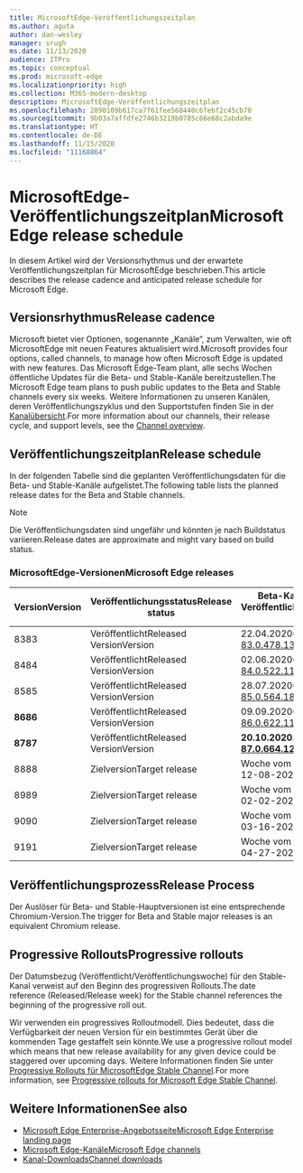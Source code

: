 ```yaml
---
title: MicrosoftEdge-Veröffentlichungszeitplan
ms.author: aguta
author: dan-wesley
manager: srugh
ms.date: 11/13/2020
audience: ITPro
ms.topic: conceptual
ms.prod: microsoft-edge
ms.localizationpriority: high
ms.collection: M365-modern-desktop
description: MicrosoftEdge-Veröffentlichungszeitplan
ms.openlocfilehash: 2890109b617ca7f61fee568440c6febf2c45cb70
ms.sourcegitcommit: 9b03a7affdfe2746b3219b0785c66e68c2abda9e
ms.translationtype: HT
ms.contentlocale: de-DE
ms.lasthandoff: 11/15/2020
ms.locfileid: "11168864"
---
```

# <span data-ttu-id="262c2-103">MicrosoftEdge-Veröffentlichungszeitplan</span><span class="sxs-lookup"><span data-stu-id="262c2-103">Microsoft Edge release schedule</span></span>

<span data-ttu-id="262c2-104">In diesem Artikel wird der Versionsrhythmus und der erwartete Veröffentlichungszeitplan für MicrosoftEdge beschrieben.</span><span class="sxs-lookup"><span data-stu-id="262c2-104">This article describes the release cadence and anticipated release schedule for Microsoft Edge.</span></span>

## <span data-ttu-id="262c2-105">Versionsrhythmus</span><span class="sxs-lookup"><span data-stu-id="262c2-105">Release cadence</span></span>

<span data-ttu-id="262c2-106">Microsoft bietet vier Optionen, sogenannte „Kanäle“, zum Verwalten, wie oft MicrosoftEdge mit neuen Features aktualisiert wird.</span><span class="sxs-lookup"><span data-stu-id="262c2-106">Microsoft provides four options, called channels, to manage how often Microsoft Edge is updated with new features.</span></span> <span data-ttu-id="262c2-107">Das Microsoft Edge-Team plant, alle sechs Wochen öffentliche Updates für die Beta- und Stable-Kanäle bereitzustellen.</span><span class="sxs-lookup"><span data-stu-id="262c2-107">The Microsoft Edge team plans to push public updates to the Beta and Stable channels every six weeks.</span></span> <span data-ttu-id="262c2-108">Weitere Informationen zu unseren Kanälen, deren Veröffentlichungszyklus und den Supportstufen finden Sie in der [Kanalübersicht](https://docs.microsoft.com/DeployEdge/microsoft-edge-channels#channel-overview).</span><span class="sxs-lookup"><span data-stu-id="262c2-108">For more information about our channels, their release cycle, and support levels, see the [Channel overview](https://docs.microsoft.com/DeployEdge/microsoft-edge-channels#channel-overview).</span></span>

## <span data-ttu-id="262c2-109">Veröffentlichungszeitplan</span><span class="sxs-lookup"><span data-stu-id="262c2-109">Release schedule</span></span>

<span data-ttu-id="262c2-110">In der folgenden Tabelle sind die geplanten Veröffentlichungsdaten für die Beta- und Stable-Kanäle aufgelistet.</span><span class="sxs-lookup"><span data-stu-id="262c2-110">The following table lists the planned release dates for the Beta and Stable channels.</span></span>

> [!NOTE]
> <span data-ttu-id="262c2-111">Die Veröffentlichungsdaten sind ungefähr und könnten je nach Buildstatus variieren.</span><span class="sxs-lookup"><span data-stu-id="262c2-111">Release dates are approximate and might vary based on build status.</span></span>

### <span data-ttu-id="262c2-112">MicrosoftEdge-Versionen</span><span class="sxs-lookup"><span data-stu-id="262c2-112">Microsoft Edge releases</span></span>

| <span data-ttu-id="262c2-113">Version</span><span class="sxs-lookup"><span data-stu-id="262c2-113">Version</span></span> | <span data-ttu-id="262c2-114">Veröffentlichungsstatus</span><span class="sxs-lookup"><span data-stu-id="262c2-114">Release status</span></span> | <span data-ttu-id="262c2-115">Beta-Kanal</span><span class="sxs-lookup"><span data-stu-id="262c2-115">Beta Channel</span></span><br><span data-ttu-id="262c2-116">Veröffentlichungswoche</span><span class="sxs-lookup"><span data-stu-id="262c2-116">Release week</span></span> | <span data-ttu-id="262c2-117">Stable-Kanal</span><span class="sxs-lookup"><span data-stu-id="262c2-117">Stable Channel</span></span><br><span data-ttu-id="262c2-118">Veröffentlichungswoche</span><span class="sxs-lookup"><span data-stu-id="262c2-118">Release week</span></span> |
|---------|-----|------|--------|
| <span data-ttu-id="262c2-119">83</span><span class="sxs-lookup"><span data-stu-id="262c2-119">83</span></span> | <span data-ttu-id="262c2-120">Veröffentlicht</span><span class="sxs-lookup"><span data-stu-id="262c2-120">Released</span></span><br><span data-ttu-id="262c2-121">Version</span><span class="sxs-lookup"><span data-stu-id="262c2-121">Version</span></span> | <span data-ttu-id="262c2-122">22.04.2020</span><span class="sxs-lookup"><span data-stu-id="262c2-122">04-22-2020</span></span><br>[<span data-ttu-id="262c2-123">83.0.478.13</span><span class="sxs-lookup"><span data-stu-id="262c2-123">83.0.478.13</span></span>](https://docs.microsoft.com/DeployEdge/microsoft-edge-relnote-beta-channel#version-83047813-april-22) | <span data-ttu-id="262c2-124">21.05.2020</span><span class="sxs-lookup"><span data-stu-id="262c2-124">05-21-2020</span></span><br> [<span data-ttu-id="262c2-125">83.0.478.37</span><span class="sxs-lookup"><span data-stu-id="262c2-125">83.0.478.37</span></span>](https://docs.microsoft.com/DeployEdge/microsoft-edge-relnote-stable-channel#version-83047837-may-21) |
| <span data-ttu-id="262c2-126">84</span><span class="sxs-lookup"><span data-stu-id="262c2-126">84</span></span> | <span data-ttu-id="262c2-127">Veröffentlicht</span><span class="sxs-lookup"><span data-stu-id="262c2-127">Released</span></span><br><span data-ttu-id="262c2-128">Version</span><span class="sxs-lookup"><span data-stu-id="262c2-128">Version</span></span> | <span data-ttu-id="262c2-129">02.06.2020</span><span class="sxs-lookup"><span data-stu-id="262c2-129">06-02-2020</span></span><br>[<span data-ttu-id="262c2-130">84.0.522.11</span><span class="sxs-lookup"><span data-stu-id="262c2-130">84.0.522.11</span></span>](https://docs.microsoft.com/DeployEdge/microsoft-edge-relnote-beta-channel#version-84052211-june-2) | <span data-ttu-id="262c2-131">16.07.2020</span><span class="sxs-lookup"><span data-stu-id="262c2-131">07-16-2020</span></span><br> [<span data-ttu-id="262c2-132">84.0.522.40</span><span class="sxs-lookup"><span data-stu-id="262c2-132">84.0.522.40</span></span>](https://docs.microsoft.com/DeployEdge/microsoft-edge-relnote-stable-channel#version-84052240-july-16) |
| <span data-ttu-id="262c2-133">85</span><span class="sxs-lookup"><span data-stu-id="262c2-133">85</span></span> | <span data-ttu-id="262c2-134">Veröffentlicht</span><span class="sxs-lookup"><span data-stu-id="262c2-134">Released</span></span><br><span data-ttu-id="262c2-135">Version</span><span class="sxs-lookup"><span data-stu-id="262c2-135">Version</span></span> | <span data-ttu-id="262c2-136">28.07.2020</span><span class="sxs-lookup"><span data-stu-id="262c2-136">07-28-2020</span></span><br>[<span data-ttu-id="262c2-137">85.0.564.18</span><span class="sxs-lookup"><span data-stu-id="262c2-137">85.0.564.18</span></span>](https://docs.microsoft.com/DeployEdge/microsoft-edge-relnote-beta-channel#version-85056418-july-28)  | <span data-ttu-id="262c2-138">27.08.2020</span><span class="sxs-lookup"><span data-stu-id="262c2-138">08-27-2020</span></span><br>[<span data-ttu-id="262c2-139">85.0.564.41</span><span class="sxs-lookup"><span data-stu-id="262c2-139">85.0.564.41</span></span>](https://docs.microsoft.com/DeployEdge/microsoft-edge-relnote-stable-channel#version-85056441-august-27) |
| **<span data-ttu-id="262c2-140">86</span><span class="sxs-lookup"><span data-stu-id="262c2-140">86</span></span>** | <span data-ttu-id="262c2-141">Veröffentlicht</span><span class="sxs-lookup"><span data-stu-id="262c2-141">Released</span></span><br><span data-ttu-id="262c2-142">Version</span><span class="sxs-lookup"><span data-stu-id="262c2-142">Version</span></span> | <span data-ttu-id="262c2-143">09.09.2020</span><span class="sxs-lookup"><span data-stu-id="262c2-143">09-09-2020</span></span><br>[<span data-ttu-id="262c2-144">86.0.622.11</span><span class="sxs-lookup"><span data-stu-id="262c2-144">86.0.622.11</span></span>](https://docs.microsoft.com/DeployEdge/microsoft-edge-relnote-beta-channel#version-86062211-september-9) | **<span data-ttu-id="262c2-145">09.10.2020</span><span class="sxs-lookup"><span data-stu-id="262c2-145">10-09-2020</span></span>**<br>**[<span data-ttu-id="262c2-146">86.0.622.38</span><span class="sxs-lookup"><span data-stu-id="262c2-146">86.0.622.38</span></span>](https://docs.microsoft.com/deployedge/microsoft-edge-relnote-stable-channel#version-86062238-october-9)** |
| **<span data-ttu-id="262c2-147">87</span><span class="sxs-lookup"><span data-stu-id="262c2-147">87</span></span>** | <span data-ttu-id="262c2-148">Veröffentlicht</span><span class="sxs-lookup"><span data-stu-id="262c2-148">Released</span></span><br><span data-ttu-id="262c2-149">Version</span><span class="sxs-lookup"><span data-stu-id="262c2-149">Version</span></span> | **<span data-ttu-id="262c2-150">20.10.2020</span><span class="sxs-lookup"><span data-stu-id="262c2-150">10-20-2020</span></span>**<br>**[<span data-ttu-id="262c2-151">87.0.664.12</span><span class="sxs-lookup"><span data-stu-id="262c2-151">87.0.664.12</span></span>](https://docs.microsoft.com/deployedge/microsoft-edge-relnote-beta-channel#version-87066412--october-20)** | <span data-ttu-id="262c2-152">Woche vom 19.11.2020</span><span class="sxs-lookup"><span data-stu-id="262c2-152">Week of 11-19-2020</span></span> |
| <span data-ttu-id="262c2-153">88</span><span class="sxs-lookup"><span data-stu-id="262c2-153">88</span></span> | <span data-ttu-id="262c2-154">Zielversion</span><span class="sxs-lookup"><span data-stu-id="262c2-154">Target release</span></span> | <span data-ttu-id="262c2-155">Woche vom 08.12.2020</span><span class="sxs-lookup"><span data-stu-id="262c2-155">Week of 12-08-2020</span></span> | <span data-ttu-id="262c2-156">Woche vom 21.01.2021</span><span class="sxs-lookup"><span data-stu-id="262c2-156">Week of 01-21-2021</span></span> |
| <span data-ttu-id="262c2-157">89</span><span class="sxs-lookup"><span data-stu-id="262c2-157">89</span></span> | <span data-ttu-id="262c2-158">Zielversion</span><span class="sxs-lookup"><span data-stu-id="262c2-158">Target release</span></span> | <span data-ttu-id="262c2-159">Woche vom 02.02.2021</span><span class="sxs-lookup"><span data-stu-id="262c2-159">Week of 02-02-2021</span></span> | <span data-ttu-id="262c2-160">Woche vom 04.03.2021</span><span class="sxs-lookup"><span data-stu-id="262c2-160">Week of 03-04-2021</span></span> |
| <span data-ttu-id="262c2-161">90</span><span class="sxs-lookup"><span data-stu-id="262c2-161">90</span></span> | <span data-ttu-id="262c2-162">Zielversion</span><span class="sxs-lookup"><span data-stu-id="262c2-162">Target release</span></span> | <span data-ttu-id="262c2-163">Woche vom 16.03.2021</span><span class="sxs-lookup"><span data-stu-id="262c2-163">Week of 03-16-2021</span></span> | <span data-ttu-id="262c2-164">Woche vom 4.15.2021</span><span class="sxs-lookup"><span data-stu-id="262c2-164">Week of 4-15-2021</span></span> |
| <span data-ttu-id="262c2-165">91</span><span class="sxs-lookup"><span data-stu-id="262c2-165">91</span></span> | <span data-ttu-id="262c2-166">Zielversion</span><span class="sxs-lookup"><span data-stu-id="262c2-166">Target release</span></span> | <span data-ttu-id="262c2-167">Woche vom 27.04.2021</span><span class="sxs-lookup"><span data-stu-id="262c2-167">Week of 04-27-2021</span></span> | <span data-ttu-id="262c2-168">Woche vom 27.05.2021</span><span class="sxs-lookup"><span data-stu-id="262c2-168">Week of 05-27-2021</span></span> |

## <span data-ttu-id="262c2-169">Veröffentlichungsprozess</span><span class="sxs-lookup"><span data-stu-id="262c2-169">Release Process</span></span>

<span data-ttu-id="262c2-170">Der Auslöser für Beta- und Stable-Hauptversionen ist eine entsprechende Chromium-Version.</span><span class="sxs-lookup"><span data-stu-id="262c2-170">The trigger for Beta and Stable major releases is an equivalent Chromium release.</span></span>

## <span data-ttu-id="262c2-171">Progressive Rollouts</span><span class="sxs-lookup"><span data-stu-id="262c2-171">Progressive rollouts</span></span>

<span data-ttu-id="262c2-172">Der Datumsbezug (Veröffentlicht/Veröffentlichungswoche) für den Stable-Kanal verweist auf den Beginn des progressiven Rollouts.</span><span class="sxs-lookup"><span data-stu-id="262c2-172">The date reference (Released/Release week) for the Stable channel references the beginning of the progressive roll out.</span></span>

<span data-ttu-id="262c2-173">Wir verwenden ein progressives Rolloutmodell. Dies bedeutet, dass die Verfügbarkeit der neuen Version für ein bestimmtes Gerät über die kommenden Tage gestaffelt sein könnte.</span><span class="sxs-lookup"><span data-stu-id="262c2-173">We use a progressive rollout model which means that new release availability for any given device could be staggered over upcoming days.</span></span> <span data-ttu-id="262c2-174">Weitere Informationen finden Sie unter [Progressive Rollouts für MicrosoftEdge Stable Channel](microsoft-edge-update-progressive-rollout.md).</span><span class="sxs-lookup"><span data-stu-id="262c2-174">For more information, see [Progressive rollouts for Microsoft Edge Stable Channel](microsoft-edge-update-progressive-rollout.md).</span></span>

## <span data-ttu-id="262c2-175">Weitere Informationen</span><span class="sxs-lookup"><span data-stu-id="262c2-175">See also</span></span>

- [<span data-ttu-id="262c2-176">Microsoft Edge Enterprise-Angebotsseite</span><span class="sxs-lookup"><span data-stu-id="262c2-176">Microsoft Edge Enterprise landing page</span></span>](https://aka.ms/EdgeEnterprise)
- [<span data-ttu-id="262c2-177">Microsoft Edge-Kanäle</span><span class="sxs-lookup"><span data-stu-id="262c2-177">Microsoft Edge channels</span></span>](microsoft-edge-channels.md)
- [<span data-ttu-id="262c2-178">Kanal-Downloads</span><span class="sxs-lookup"><span data-stu-id="262c2-178">Channel downloads</span></span>](https://www.microsoft.com/edge/business/download)